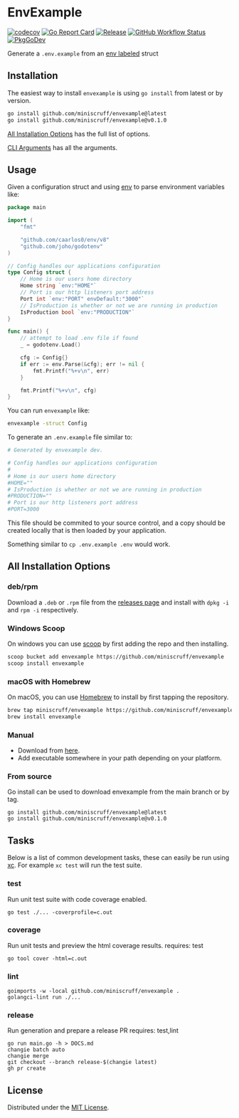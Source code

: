 # EnvExample

[![codecov](https://codecov.io/gh/miniscruff/envexample/branch/main/graph/badge.svg?token=7HT2E32FMB)](https://codecov.io/gh/miniscruff/envexample)
[![Go Report Card](https://goreportcard.com/badge/github.com/miniscruff/envexample)](https://goreportcard.com/report/github.com/miniscruff/envexample)
[![Release](https://img.shields.io/github/v/release/miniscruff/envexample?sort=semver)](https://github.com/miniscruff/envexample/releases)
[![GitHub Workflow Status](https://img.shields.io/github/actions/workflow/status/miniscruff/envexample/test.yml?branch=main)](https://github.com/miniscruff/envexample/actions?query=workflow%3Atest)
[![PkgGoDev](https://pkg.go.dev/badge/github.com/miniscruff/envexample)](https://pkg.go.dev/github.com/miniscruff/envexample)

Generate a `.env.example` from an [env labeled](https://github.com/caarlos0/env) struct

## Installation
The easiest way to install `envexample` is using `go install` from latest or by version.

```sh
go install github.com/miniscruff/envexample@latest
go install github.com/miniscruff/envexample@v0.1.0
```

[All Installation Options](#all-installation-options) has the full list of options.

[CLI Arguments](./DOCS.md) has all the arguments.

## Usage
Given a configuration struct and using [env](https://github.com/caarlos0/env)
to parse environment variables like:

```go
package main

import (
	"fmt"

	"github.com/caarlos0/env/v8"
	"github.com/joho/godotenv"
)

// Config handles our applications configuration
type Config struct {
	// Home is our users home directory
	Home string `env:"HOME"`
	// Port is our http listeners port address
	Port int `env:"PORT" envDefault:"3000"`
	// IsProduction is whether or not we are running in production
	IsProduction bool `env:"PRODUCTION"`
}

func main() {
	// attempt to load .env file if found
	_ = godotenv.Load()

	cfg := Config{}
	if err := env.Parse(&cfg); err != nil {
		fmt.Printf("%+v\n", err)
    }

	fmt.Printf("%+v\n", cfg)
}
```

You can run `envexample` like:
```sh
envexample -struct Config
```

To generate an `.env.example` file similar to:
```sh
# Generated by envexample dev.

# Config handles our applications configuration
#
# Home is our users home directory
#HOME=""
# IsProduction is whether or not we are running in production
#PRODUCTION=""
# Port is our http listeners port address
#PORT=3000
```

This file should be commited to your source control, and a copy should be created
locally that is then loaded by your application.

Something similar to `cp .env.example .env` would work.

## All Installation Options

### deb/rpm
Download a `.deb` or `.rpm` file from the [releases page](https://github.com/miniscruff/envexample/releases)
and install with `dpkg -i` and `rpm -i` respectively.

### Windows Scoop
On windows you can use [scoop](https://scoop.sh/) by first adding the repo and then installing.
```sh
scoop bucket add envexample https://github.com/miniscruff/envexample
scoop install envexample
```

### macOS with Homebrew

On macOS, you can use [Homebrew](https://brew.sh/) to install by first tapping
the repository.

```sh
brew tap miniscruff/envexample https://github.com/miniscruff/envexample
brew install envexample
```

### Manual
* Download from [here](https://github.com/miniscruff/envexample/releases).
* Add executable somewhere in your path depending on your platform.

### From source
Go install can be used to download envexample from the main branch or by tag.

```
go install github.com/miniscruff/envexample@latest
go install github.com/miniscruff/envexample@v0.1.0
```

## Tasks
Below is a list of common development tasks, these can easily be run using [xc](https://xcfile.dev/).
For example `xc test` will run the test suite.

### test
Run unit test suite with code coverage enabled.
```
go test ./... -coverprofile=c.out
```

### coverage
Run unit tests and preview the html coverage results.
requires: test
```
go tool cover -html=c.out
```

### lint
```
goimports -w -local github.com/miniscruff/envexample .
golangci-lint run ./...
```

### release
Run generation and prepare a release PR
requires: test,lint
```
go run main.go -h > DOCS.md
changie batch auto
changie merge
git checkout --branch release-$(changie latest)
gh pr create
```

## License
Distributed under the [MIT License](LICENSE).

